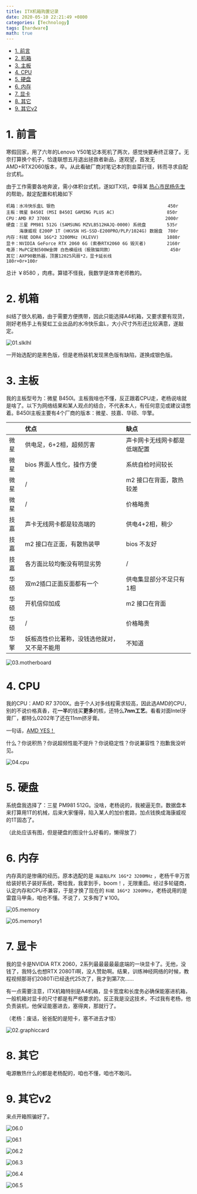 ```yaml
---
title: ITX机箱购置记录
date: 2020-05-10 22:21:49 +0800
categories: [Technology]
tags: [hardware]
math: true
---
```


- [1. 前言](#1-前言)
- [2. 机箱](#2-机箱)
- [3. 主板](#3-主板)
- [4. CPU](#4-cpu)
- [5. 硬盘](#5-硬盘)
- [6. 内存](#6-内存)
- [7. 显卡](#7-显卡)
- [8. 其它](#8-其它)
- [9. 其它v2](#9-其它v2)

# 1. 前言

寒假回家，用了六年的Lenovo Y50笔记本死机了两次，感觉快要寿终正寝了。无奈打算换个机子，恰逢联想五月退出拯救者新品，遂观望，首发无AMD+RTX2060版本，卒。从此看破厂商对笔记本的割韭菜行径，转而寻求自配台式机。

由于工作需要各地奔波，需小体积台式机，遂如ITX坑，幸得某 [热心市民杨先生](https://shop333618213.taobao.com/shop/view_shop.htm?spm=a1z09.2.0.0.67002e8dPIkTmU&user_number_id=667035674) 的帮助，敲定配置和机箱如下

```
机箱：水冷快乐盒L 银色                                           450r
主板：微星 B450I (MSI B450I GAMING PLUS AC)                    850r
CPU：AMD R7 3700X                                            2000r
硬盘：三星 PM981 512G (SAMSUNG MZVLB512HAJQ-0000) 系统盘        535r
     海康威视 E200P 1T (HKVSN HS-SSD-E200PRO/PLP/1024G) 数据盘  780r
内存：科赋 DDR4 16G*2 3200MHz (KLEVV)                          1080r
显卡：NVIDIA GeForce RTX 2060 6G (索泰RTX2060 6G 毁灭者)        2160r
电源：MuPC定制500W金牌 白色模组线（极致猫同款）                      450r
其它：AXP90散热器，顶置12025风扇*2，显卡延长线                     180r+0r+100r
```

总计 ￥8580 ，肉疼。算错不怪我，我数学是体育老师教的。

# 2. 机箱

纠结了很久机箱，由于需要方便携带，因此只能选择A4机箱，又要求要有现货，刚好老杨手上有斐虹工业出品的水冷快乐盒L，大小尺寸外形还比较满意，遂敲定。

![01.slklhl](..\assets\img\postsimg\20200510\01.slklhl.jpg)

一开始选配的是黑色版，但是老杨装机发现黑色版有缺陷，遂换成银色版。

# 3. 主板

我的主板型号为：微星 B450I。主板我啥也不懂，反正跟着CPU走，老杨说啥就是啥了。以下为网络结果和某人观点的结合，不代表本人，有任何意见或建议请憋着。B450I主板主要有4个厂商的版本：微星、技嘉、华硕、华擎。

|      | 优点                                         | 缺点                         |
| ---- | :------------------------------------------- | :--------------------------- |
| 微星 | 供电足，6+2相，超频厉害                      | 声卡网卡无线网卡都是低端配置 |
| 微星 | bios 界面人性化，操作方便                    | 系统自检时间较长             |
| 微星 | /                                            | m2 接口在背面，散热较差      |
| 微星 | /                                            | 价格略贵                     |
| 技嘉 | 声卡无线网卡都是较高端的                     | 供电4+2相，稍少              |
| 技嘉 | m2 接口在正面，有散热装甲                    | bios 不友好                  |
| 技嘉 | 各方面比较均衡没有明显劣势                   | /                            |
| 华硕 | 双m2插口正面反面都有一个                     | 供电集显部分不足只有1相      |
| 华硕 | 开机信仰加成                                 | m2 接口在背面                |
| 华硕 | /                                            | 价格略贵                     |
| 华擎 | 妖板高性价比著称，没钱选他就对，又不是不能用 | 不知道                       |

![03.motherboard](..\assets\img\postsimg\20200510\03.motherboard.jpg)

# 4. CPU

我的CPU：AMD R7 3700X。由于个人对多线程需求较高，因此选AMD的CPU，别的不说价格真香，花**一半**的钱买**更多**的核，还特么**7nm工艺**。看看对面Intel牙膏厂，都特么0202年了还在11nm挤牙膏。

一句话，[AMD YES！](https://www.zhihu.com/question/293240802)

什么？你说积热？你说超频性能不提升？你说稳定性？你说兼容性？抱歉我没听见。

![04.cpu](..\assets\img\postsimg\20200510\04.cpu.jpg)

# 5. 硬盘

系统盘我选择了：三星 PM981 512G。没啥，老杨说的，我被逼无奈。数据盘本来打算用1T的机械，后来大家懂得，陷入某人的加价套路，加点钱换成海康威视的1T固态了。

（此处应该有图，但是硬盘的图没什么好看的，懒得放了）

# 6. 内存

内存真的是惨痛的经历。原本选配的是 `海盗船LPX 16G*2 3200MHz` ，老杨千辛万苦给装好机子装好系统，寄给我，我拿到手，boom！，无限重启。经过多轮磋商，认定内存和CPU不兼容，于是才换了现在的 `科赋 16G*2 3200MHz`，老杨说用的是雷霆马甲条，咱也不懂。不说了，又多掏了￥100。

![05.memory](..\assets\img\postsimg\20200510\05.memory.jpg)

![05.memory1](..\assets\img\postsimg\20200510\05.memory1.jpg)

# 7. 显卡

我的显卡是NVIDIA RTX 2060，2系列最最最最最底端的一块显卡了。无他，没钱了，我特么也想RTX 2080Ti啊，没人赞助啊。结果，训练神经网络的时候，教程视频那哥们2080Ti已经迭代25次了，我才到第7次......

有一点需要注意，ITX机箱特别是A4机箱，显卡宽度和长度务必确保能塞进机箱，一般机箱对显卡的尺寸都是有严格要求的。反正我是没这技术，不过我有老杨，他负责装机，他保证能塞进去，塞得爽，那就行了。

（老杨：废话，爸爸配的是短卡，塞不进去才怪）

![02.graphiccard](..\assets\img\postsimg\20200510\02.graphiccard.jpg)

# 8. 其它

电源散热什么的都是老杨配的，咱也不懂，咱也不敢问。

# 9. 其它v2

来点开箱照骗好了。

![06.0](..\assets\img\postsimg\20200510\06.0.jpg)

![06.1](..\assets\img\postsimg\20200510\06.1.jpg)

![06.2](..\assets\img\postsimg\20200510\06.2.jpg)

![06.3](..\assets\img\postsimg\20200510\06.3.jpg)

![06.4](..\assets\img\postsimg\20200510\06.4.jpg)

![06.5](..\assets\img\postsimg\20200510\06.5.jpg)